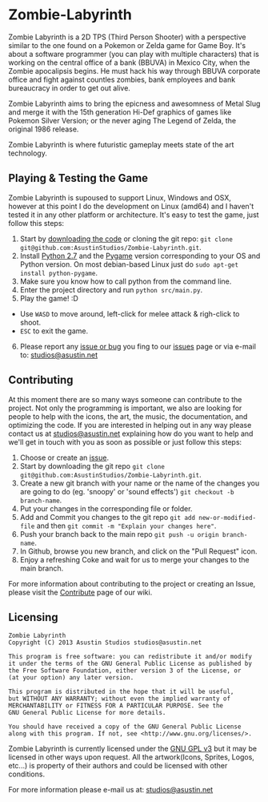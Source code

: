 # Zombie-Labyrinth

Zombie Labyrinth is a 2D TPS (Third Person Shooter) with a perspective similar to the one found on a Pokemon or Zelda game for Game Boy. It's about a software programmer (you can play with multiple characters) that is working on the central office of a bank (BBUVA) in Mexico City, when the Zombie apocalipsis begins. He must hack his way through BBUVA corporate office and fight against countles zombies, bank employees and bank bureaucracy in order to get out alive.

Zombie Labyrinth aims to bring the epicness and awesomness of Metal Slug and merge it with the 15th generation Hi-Def graphics of games like Pokemon Silver Version; or the never aging The Legend of Zelda, the original 1986 release.

Zombie Labyrinth is where futuristic gameplay meets state of the art technology.

## Playing & Testing the Game
Zombie Labyrinth is supoused to support Linux, Windows and OSX, however at this point I do the development on Linux (amd64) and I haven't tested it in any other platform or architecture. It's easy to test the game, just follow this steps:

1. Start by [downloading the code](https://github.com/AsustinStudios/Zombie-Labyrinth/archive/master.zip) or cloning the git repo: `git clone git@github.com:AsustinStudios/Zombie-Labyrinth.git`.
2. Install [Python 2.7](http://www.python.org/download) and the [Pygame](http://www.pygame.org/download.shtml) version corresponding to your OS and Python version. On most debian-based Linux just do `sudo apt-get install python-pygame`.
3. Make sure you know how to call python from the command line.
4. Enter the project directory and run `python src/main.py`.
5. Play the game! :D
  * Use `WASD` to move around, left-click for melee attack & righ-click to shoot.
  * `ESC` to exit the game.
6. Please report any [issue or bug](https://github.com/AsustinStudios/Zombie-Labyrinth/issues) you fing to our [issues](https://github.com/AsustinStudios/Zombie-Labyrinth/issues) page or via e-mail to: studios@asustin.net


## Contributing

At this moment there are so many ways someone can contribute to the project. Not only the programming is important, we also are looking for people to help with the icons, the art, the music, the documentation, and optimizing the code. If you are interested in helping out in any way please contact us at studios@asustin.net explaining how do you want to help and we'll get in touch with you as soon as possible or just follow this steps:

1. Choose or create an [issue](https://github.com/AsustinStudios/Zombie-Labyrinth/issues).
2. Start by downloading the git repo `git clone git@github.com:AsustinStudios/Zombie-Labyrinth.git`.
3. Create a new git branch with your name or the name of the changes you are going to do (eg. 'snoopy' or 'sound effects') `git checkout -b branch-name`.
4. Put your changes in the corresponding file or folder.
5. Add and Commit you changes to the git repo `git add new-or-modified-file` and then `git commit -m "Explain your changes here"`.
6. Push your branch back to the main repo `git push -u origin branch-name`.
7. In Github, browse you new branch, and click on the "Pull Request" icon.
8. Enjoy a refreshing Coke and wait for us to merge your changes to the main branch.

For more information about contributing to the project or creating an Issue, please visit the [Contribute](https://github.com/AsustinStudios/Zombie-Labyrinth/wiki/Contribute) page of our wiki.

## Licensing

    Zombie Labyrinth
    Copyright (C) 2013 Asustin Studios studios@asustin.net

    This program is free software: you can redistribute it and/or modify
    it under the terms of the GNU General Public License as published by
    the Free Software Foundation, either version 3 of the License, or
    (at your option) any later version.

    This program is distributed in the hope that it will be useful,
    but WITHOUT ANY WARRANTY; without even the implied warranty of
    MERCHANTABILITY or FITNESS FOR A PARTICULAR PURPOSE. See the
    GNU General Public License for more details.

    You should have received a copy of the GNU General Public License
    along with this program. If not, see <http://www.gnu.org/licenses/>.

Zombie Labyrinth is currently licensed under the [GNU GPL v3](https://github.com/AsustinStudios/Zombie-Labyrinth/blob/master/LICENSE) but it may be licensed in other ways upon request. All the artwork(Icons, Sprites, Logos, etc...) is property of their authors and could be licensed with other conditions.

For more information please e-mail us at: studios@asustin.net
